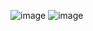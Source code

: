 
![image](https://github.com/xingzhenli/Vue-Project/blob/master/images/v-enter.jpg)
![image](https://github.com/xingzhenli/Vue-Project/blob/master/images/v-leave.jpg)
